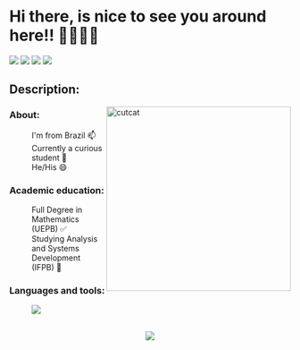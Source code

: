 <h1>Hi there, is nice to see you around here!! 🧙‍♂️🫰🏼</h1>
<div> 
  <a href="https://www.youtube.com/channel/UCMDkQEurzPXSQrZgWFZFEcg" target="_blank"><img src="https://img.shields.io/badge/YouTube-FF0000?style=for-the-badge&logo=youtube&logoColor=white" target="_blank"></a>
  <a href="https://www.instagram.com/iriedsonsouto/" target="_blank"><img src="https://img.shields.io/badge/-Instagram-%23E4405F?style=for-the-badge&logo=instagram&logoColor=white" target="_blank"></a>
  <a href = "mailto:iriedson.souto@academico.ifpb.edu.br"><img src="https://img.shields.io/badge/-Gmail-%23333?style=for-the-badge&logo=gmail&logoColor=white" target="_blank"></a>
  <a href="https://www.linkedin.com/in/iriedson-souto-maior-de-moraes-vilar-457781209" target="_blank"><img src="https://img.shields.io/badge/-LinkedIn-%230077B5?style=for-the-badge&logo=linkedin&logoColor=white" target="_blank"></a>
</div>
<p>
<div class=informacoes>
  <h2>Description:</h2>
  <img src="https://media.tenor.com/owTx7AAWULQAAAAi/waving-hands-cats.gif" width="330px" align="right" alt="cutcat">
    <dl>
      <dt><h3>About:</h3></dt>
        <dd>I'm from Brazil 📫</dd>
        <dd>Currently a curious student 🔭</dd>
        <dd>He/His 😄</dd>
      <dt><h3>Academic education:</h3></dt>
        <dd>Full Degree in Mathematics (UEPB) ✅</dd>
        <dd>Studying Analysis and Systems Development  (IFPB) 🔄</dd>
      <dt><h3>Languages and tools:</h3></dt>
        <dd>  
          <a href="https://skillicons.dev">
          <img src="https://skillicons.dev/icons?i=java,spring,js,ts,nodejs,react,html,css,mysql,postgres,mongodb&theme=light" />
          </a>
      </dd>
    </dl>
<div align="center"><br>
  <img src="https://img.wattpad.com/f62f2a4679f2ed3490f015f516a9d2c319741913/68747470733a2f2f73332e616d617a6f6e6177732e636f6d2f776174747061642d6d656469612d736572766963652f53746f7279496d6167652f746b45345050424e51385f4f4e513d3d2d3331332e3136643534343331366462373438343536393437333132383737392e676966" />






